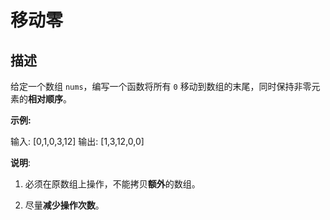 移动零
===

描述
---------------

  

给定一个数组 `nums`，编写一个函数将所有 `0` 移动到数组的末尾，同时保持非零元素的**相对顺序**。

**示例:**

输入: \[0,1,0,3,12\]
输出: \[1,3,12,0,0\]

**说明**:

1.  必须在原数组上操作，不能拷贝**额外**的数组。

2.  尽量**减少操作次数**。